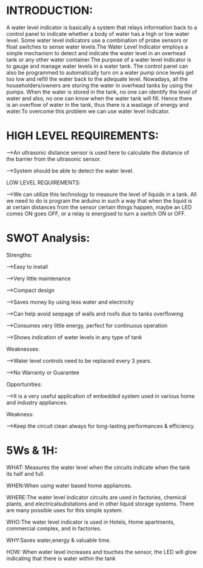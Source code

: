 # INTRODUCTION:

A water level indicator is basically a system that relays information back to a control panel to indicate whether a body of water has a high or low water level. Some water level indicators use a combination of probe sensors or float switches to sense water levels.The Water Level Indicator employs a simple mechanism to detect and indicate the water level in an overhead tank or any other water container.The purpose of a water level indicator is to gauge and manage water levels in a water tank. The control panel can also be programmed to automatically turn on a water pump once levels get too low and refill the water back to the adequate level.
Nowadays, all the householders/owners are storing the water in overhead tanks by using the pumps. When the water is stored in the tank, no one can identify the level of water and also, no one can know when the water tank will fill. Hence there is an overflow of water in the tank, thus there is a wastage of energy and water.To overcome this problem we can use water level indicator.

# HIGH LEVEL REQUIREMENTS:

-->An ultrasonic distance sensor is used here to calculate the distance of the barrier from the ultrasonic sensor.

-->System should be able to detect the water level.

LOW LEVEL REQUIREMENTS:

-->We can utilize this technology to measure the level of liquids in a tank. All we need to do is program the arduino in such a way that when the liquid is at certain distances from the sensor certain things happen, maybe an LED comes ON goes OFF, or a relay is energised to turn a switch ON or OFF.


# SWOT Analysis:

Strengths:

-->Easy to install

-->Very little maintenance

-->Compact design

-->Saves money by using less water and electricity

-->Can help avoid seepage of walls and roofs due to tanks overflowing

-->Consumes very little energy, perfect for continuous operation

-->Shows indication of water levels in any type of tank

Weaknesses:

-->Water level controls need to be replaced every 3 years.

-->No Warranty or Guarantee

Opportunities:

-->It is a very useful application of embedded system used in various home and industry appliances.

Weakness:

-->Keep the circuit clean always for long-lasting performances & efficiency.

# 5Ws & 1H:

WHAT: Measures the water level when the circuits indicate when the tank its half and full.

WHEN:When using water based home appliances.

WHERE:The water level indicator circuits are used in factories, chemical plants, and electricalsubstations and in other liquid storage systems. There are many possible uses for this simple system.

WHO:The water level indicator is used in Hotels, Home apartments, commercial complex, and in factories. 

WHY:Saves water,energy & valuable time.

HOW: When water level increases and touches the sensor, the LED will glow indicating that there is water within the tank
